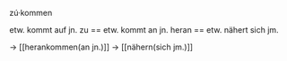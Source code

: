 zú·kommen

etw. kommt auf jn. zu
== etw. kommt an jn. heran
== etw. nähert sich jm.

-> [[herankommen(an jn.)]]
-> [[nähern(sich jm.)]]